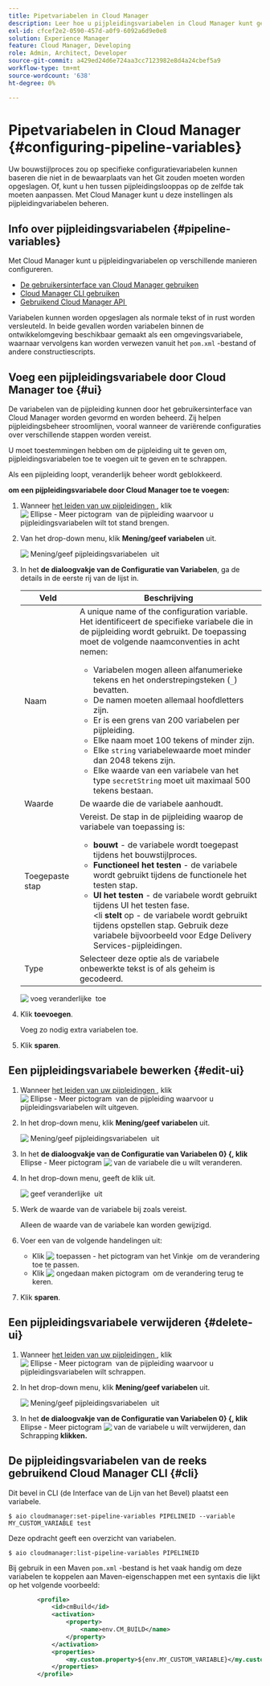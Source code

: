 ```yaml
---
title: Pipetvariabelen in Cloud Manager
description: Leer hoe u pijpleidingsvariabelen in Cloud Manager kunt gebruiken om specifieke configuratievariabelen voor uw bouwstijl te beheren.
exl-id: cfcef2e2-0590-457d-a0f9-6092a6d9e0e8
solution: Experience Manager
feature: Cloud Manager, Developing
role: Admin, Architect, Developer
source-git-commit: a429ed24d6e724aa3cc7123982e8d4a24cbef5a9
workflow-type: tm+mt
source-wordcount: '638'
ht-degree: 0%

---
```


# Pipetvariabelen in Cloud Manager {#configuring-pipeline-variables}

Uw bouwstijlproces zou op specifieke configuratievariabelen kunnen baseren die niet in de bewaarplaats van het Git zouden moeten worden opgeslagen. Of, kunt u hen tussen pijpleidingslooppas op de zelfde tak moeten aanpassen. Met Cloud Manager kunt u deze instellingen als pijpleidingvariabelen beheren.

## Info over pijpleidingsvariabelen {#pipeline-variables}

Met Cloud Manager kunt u pijpleidingvariabelen op verschillende manieren configureren.

* [De gebruikersinterface van Cloud Manager gebruiken](#ui)
* [Cloud Manager CLI gebruiken](#cli)
* [&#x200B; Gebruikend Cloud Manager API &#x200B;](https://developer.adobe.com/experience-cloud/cloud-manager/reference/api/#tag/Variables/operation/getPipelineVariables)

Variabelen kunnen worden opgeslagen als normale tekst of in rust worden versleuteld. In beide gevallen worden variabelen binnen de ontwikkelomgeving beschikbaar gemaakt als een omgevingsvariabele, waarnaar vervolgens kan worden verwezen vanuit het `pom.xml` -bestand of andere constructiescripts.

## Voeg een pijpleidingsvariabele door Cloud Manager toe {#ui}

De variabelen van de pijpleiding kunnen door het gebruikersinterface van Cloud Manager worden gevormd en worden beheerd. Zij helpen pijpleidingsbeheer stroomlijnen, vooral wanneer de variërende configuraties over verschillende stappen worden vereist.

U moet toestemmingen hebben om de pijpleiding uit te geven om, pijpleidingsvariabelen toe te voegen uit te geven en te schrappen.

Als een pijpleiding loopt, veranderlijk beheer wordt geblokkeerd.

**om een pijpleidingsvariabele door Cloud Manager toe te voegen:**

1. Wanneer [&#x200B; het leiden van uw pijpleidingen &#x200B;](/help/implementing/cloud-manager/configuring-pipelines/managing-pipelines.md), klik ![&#x200B; Ellipse - Meer pictogram &#x200B;](https://spectrum.adobe.com/static/icons/workflow_18/Smock_More_18_N.svg) van de pijpleiding waarvoor u pijpleidingsvariabelen wilt tot stand brengen.

1. Van het drop-down menu, klik **Mening/geef variabelen** uit.

   ![&#x200B; Mening/geef pijpleidingsvariabelen &#x200B;](/help/implementing/cloud-manager/assets/pipeline-variables-view-edit.png) uit

1. In het **de dialoogvakje van de Configuratie van Variabelen**, ga de details in de eerste rij van de lijst in.

   | Veld | Beschrijving |
   | --- | --- |
   | Naam | A unique name of the configuration variable. Het identificeert de specifieke variabele die in de pijpleiding wordt gebruikt. De toepassing moet de volgende naamconventies in acht nemen:<ul><li>Variabelen mogen alleen alfanumerieke tekens en het onderstrepingsteken (`_`) bevatten.</li><li>De namen moeten allemaal hoofdletters zijn.</li><li>Er is een grens van 200 variabelen per pijpleiding.</li><li>Elke naam moet 100 tekens of minder zijn.</li><li>Elke `string` variabelewaarde moet minder dan 2048 tekens zijn.</li><li>Elke waarde van een variabele van het type `secretString` moet uit maximaal 500 tekens bestaan.</li></ul> |
   | Waarde | De waarde die de variabele aanhoudt. |
   | Toegepaste stap | Vereist. De stap in de pijpleiding waarop de variabele van toepassing is:<ul><li>**bouwt** - de variabele wordt toegepast tijdens het bouwstijlproces.</li><li>**Functioneel het testen** - de variabele wordt gebruikt tijdens de functionele het testen stap.</li><li>**UI het testen** - de variabele wordt gebruikt tijdens UI het testen fase.</li>&lt;li **stelt** op - de variabele wordt gebruikt tijdens opstellen stap. Gebruik deze variabele bijvoorbeeld voor Edge Delivery Services-pijpleidingen.</li></ul> |
   | Type | Selecteer deze optie als de variabele onbewerkte tekst is of als geheim is gecodeerd. |

   ![&#x200B; voeg veranderlijke &#x200B;](/help/implementing/cloud-manager/assets/pipeline-variables-add-variable.png) toe

1. Klik **toevoegen**.

   Voeg zo nodig extra variabelen toe.

1. Klik **sparen**.

## Een pijpleidingsvariabele bewerken {#edit-ui}

1. Wanneer [&#x200B; het leiden van uw pijpleidingen &#x200B;](/help/implementing/cloud-manager/configuring-pipelines/managing-pipelines.md), klik ![&#x200B; Ellipse - Meer pictogram &#x200B;](https://spectrum.adobe.com/static/icons/workflow_18/Smock_More_18_N.svg) van de pijpleiding waarvoor u pijpleidingsvariabelen wilt uitgeven.

1. In het drop-down menu, klik **Mening/geef variabelen** uit.

   ![&#x200B; Mening/geef pijpleidingsvariabelen &#x200B;](/help/implementing/cloud-manager/assets/pipeline-variables-view-edit.png) uit

1. In het **de dialoogvakje van de Configuratie van Variabelen 0&rbrace; &lbrace;, klik** Ellipse - Meer pictogram ![&#x200B; van de variabele die u wilt veranderen.](https://spectrum.adobe.com/static/icons/workflow_18/Smock_More_18_N.svg)

1. In het drop-down menu, geeft de klik **&#x200B;**&#x200B;uit.

   ![&#x200B; geef veranderlijke &#x200B;](/help/implementing/cloud-manager/assets/pipeline-variables-edit.png) uit

1. Werk de waarde van de variabele bij zoals vereist.

   Alleen de waarde van de variabele kan worden gewijzigd.

1. Voer een van de volgende handelingen uit:

   * Klik ![&#x200B; toepassen - het pictogram van het Vinkje &#x200B;](https://spectrum.adobe.com/static/icons/workflow_18/Smock_Checkmark_18_N.svg) om de verandering toe te passen.
   * Klik ![&#x200B; ongedaan maken pictogram &#x200B;](https://spectrum.adobe.com/static/icons/workflow_18/Smock_Undo_18_N.svg) om de verandering terug te keren.

1. Klik **sparen**.


## Een pijpleidingsvariabele verwijderen {#delete-ui}

1. Wanneer [&#x200B; het leiden van uw pijpleidingen &#x200B;](/help/implementing/cloud-manager/configuring-pipelines/managing-pipelines.md), klik ![&#x200B; Ellipse - Meer pictogram &#x200B;](https://spectrum.adobe.com/static/icons/workflow_18/Smock_More_18_N.svg) van de pijpleiding waarvoor u pijpleidingsvariabelen wilt schrappen.

1. In het drop-down menu, klik **Mening/geef variabelen** uit.

   ![&#x200B; Mening/geef pijpleidingsvariabelen &#x200B;](/help/implementing/cloud-manager/assets/pipeline-variables-view-edit.png) uit

1. In het **de dialoogvakje van de Configuratie van Variabelen 0&rbrace; &lbrace;, klik** Ellipse - Meer pictogram ![&#x200B; van de variabele u wilt verwijderen, dan &#x200B;](https://spectrum.adobe.com/static/icons/workflow_18/Smock_More_18_N.svg) Schrapping **klikken.**

## De pijpleidingsvariabelen van de reeks gebruikend Cloud Manager CLI {#cli}

Dit bevel in CLI (de Interface van de Lijn van het Bevel) plaatst een variabele.

```shell
$ aio cloudmanager:set-pipeline-variables PIPELINEID --variable MY_CUSTOM_VARIABLE test
```

Deze opdracht geeft een overzicht van variabelen.

```shell
$ aio cloudmanager:list-pipeline-variables PIPELINEID
```

Bij gebruik in een Maven `pom.xml` -bestand is het vaak handig om deze variabelen te koppelen aan Maven-eigenschappen met een syntaxis die lijkt op het volgende voorbeeld:

```xml
        <profile>
            <id>cmBuild</id>
            <activation>
                <property>
                    <name>env.CM_BUILD</name>
                </property>
            </activation>
            <properties>
                <my.custom.property>${env.MY_CUSTOM_VARIABLE}</my.custom.property> 
            </properties>
        </profile>
```

